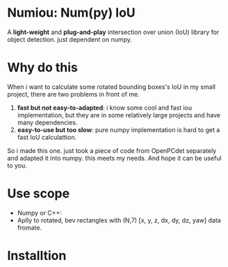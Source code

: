 # Numiou: Num(py) IoU
A **light-weight** and **plug-and-play** intersection over union (IoU) library for object detection. just dependent on numpy. 

# Why do this
When i want to calculate some rotated bounding boxes's IoU in my small project, there are two problems in front of me.
1. **fast but not easy-to-adapted**: i know some cool and fast iou implementation, but they are in some relatively large projects and have many dependencies.
2. **easy-to-use but too slow**: pure numpy implementation is hard to get a fast IoU calculattion.

So i made this one. just took a piece of code from OpenPCdet separately and adapted it into numpy. this meets my needs. And hope it can be useful to you.
# Use scope
- Numpy or C++: 
- Aplly to rotated, bev rectangles with (N,7) [x, y, z, dx, dy, dz, yaw] data fromate. 

# Installtion
```zsh

```